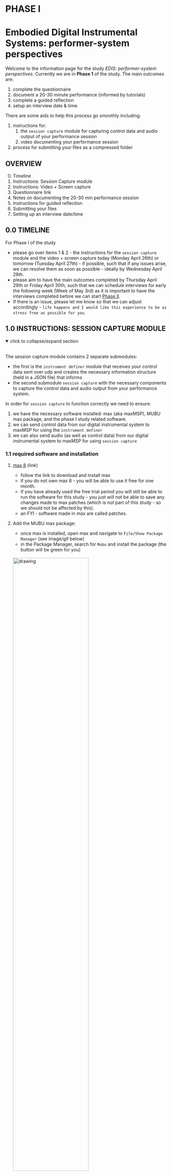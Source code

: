 # PHASE I
# Embodied Digital Instrumental Systems: performer-system perspectives
Welcome to the information page for the study *EDIS: performer-system perspectives*. Currently we are in **Phase 1** of the study. The main outcomes are: 

1. complete the questionnaire
1. document a 20-30 minute performance (informed by tutorials)
1. complete a guided reflection
1. setup an interview date & time. 

There are some aids to help this process go smoothly including:  
1. instructions for: 
    1. the `session capture` module for capturing control data and audio output of your performance session
    1. video documenting your performance session 
1. process for submitting your files as a compressed folder

## OVERVIEW

0. Timeline
1. Instructions: Session Capture module
1. Instructions: Video + Screen capture
1. Questionnaire link
1. Notes on documenting the 20-30 min performance session
1. Instructions for guided reflection
1. Submitting your files
1. Setting up an interview date/time

## 0.0 TIMELINE

For Phase I of the study 
- please go over items 1 & 2 - the instructions for the `session capture` module and the video + screen capture today (Monday April 26th) or tomorrow (Tuesday April 27th) - if possible, such that if any issues arise, we can resolve them as soon as possible - ideally by Wednesday April 28th.
- please aim to have the main outcomes completed by Thursday April 29th or Friday April 30th, such that we can schedule interviews for early the following week (Week of May 3rd) as it is important to have the interviews completed before we can start [Phase II](phaseII.md). 
- If there is an issue, please let me know so that we can adjust accordingly - `life happens and I would like this experience to be as stress free as possible for you`. 

## 1.0 INSTRUCTIONS: SESSION CAPTURE MODULE


<details open >
<summary>click to collapse/expand section</summary>

<br/>

The session capture module contains 2 separate submodules: 
- the first is the `instrument definer` module that receives your control data sent over udp and creates the necessary information structure (held in a JSON file) that informs 
- the second submodule `session capture` with the necessary components to capture the control data and audio output from your performance system. 

In order for `session capture` to function correctly we need to ensure: 
1. we have the necessary software installed: max (aka maxMSP), MUBU max package, and the phase I study related software.  
1. we can send control data from our digital instrumental system to maxMSP for using the `instrument definer`
1. we can also send audio (as well as control data) from our digital instrumental system to maxMSP for using `session capture`

### 1.1 required software and installation 
1. [max 8](https://cycling74.com/downloads) (link)
    - follow the link to download and install max
    - if you do not own max 8 - you will be able to use it free for one month. 
    - if you have already used the free trial period you will still be able to run the software for this study - you just will not be able to save any changes made to max patches (which is not part of this study - so we should not be affected by this).
    - an FYI - software made in max are called patches. 
1. Add the MUBU max package: 
    - once max is installed, open max and navigate to `File/Show Package Manager` (see image/gif below)
    * in the Package Manager, search for `Mubu` and install the package (the button will be green for you)
    <br/>
    <img src="assets/edis-mubupackage.gif" alt="drawing" width="70%" />
    <br/>
    <br/>

1. Download/clone the dispersion lab software from this GitHub repository
    - navigate to the `green code button` near the top of this page, click on it, and select download. A compressed file will be downloaded to your downloads folder. Move this folder to the directory you would like it to be. 
    <br/>
    <img src="assets/edis-githubDownload.gif" alt="drawing" width="70%" />
    <br/>
    <br/>

    - for those with git installed you can clone the repo.
1. In max, go to `Options/File Preferences...`
    * Click the "+" in the lower left corner
    * Add the path of the main directory (`edis-performer-study folder`) that you downloaded or cloned from this GitHub repository 

    <img src="assets/edis-maxFilePaths.gif" alt="drawing" width="70%" />
    <br/>
    <br/>

### 1.2 instrument definer
- the instrument definer is located the top level of the `edis-performer-study folder`. The file is named: `db.instrumentDefiner.maxpat`

#### 1.2.1 sending your control data to max
- send your control data in OSC format over UDP
- ***`NOTE`***: please contact me as soon as possible if you are experiencing issues sending control data from your instrumental system OR you have issues with `instrument definer` (below) recognizing the data you are sending, such that I can help work out a solution.

#### 1.2.2 instrument definer instructions
-  [instrument definer](https://youtu.be/--z0qM8KyEU) (link to video instructions)
    1. locate `db.instrumentDefiner.maxpat` in the `edis-performer-study` folder and open the patch. 
    1. verify that your control data is being sent to the correct UDP port (choose the port in the `instrument definer` patch)
    1. set the instrument name: this will be the name you choose from `session capture`
    1. set author name (optional)
    1. move through each of your control parameters
    1. depending on the amount of data you are sending at one time and/or the controllers/sensors you are using, `instrument definer` may slow down. If this is continually an issue, if possible, reduce the amount of data you are sending at one time - see video above. If this remains an issue, please contact me such that we can work out a solution.  
    1. if possible, it is best to send each collection of parameters individually 
    1. check through the dropdown menu that all relevant parameters are accounted for
    1. save
    1. now your instrument definition is ready for session capture

### 1.3 session capture
- session capture is located in the database folder of the dispersion lab git repo and is called: `d.db.session.capture-mubu-buffer-v2.0.maxpat`
#### 1.3.1 sending audio (and control data) to session capture
1. if you were able to send control data to `instrument definer` - then you are able to send it to `session capture`
1. If maxMSP is not the software you are using to render the audio output of your performance, you will need to route your audio to maxMSP. 
- `NOTE`: The process is the same as sending your audio output from whatever software renders your audio to a DAW or some other software to record it, in our case this would be `max`. Thus, if you are already able to send audio to another program - do what is familiar - what follows is for those who are not setup for internal mapping of audio. 
    - for PC users: 
        - [Voicemeeter (PC only)](https://vb-audio.com/Voicemeeter/)
        - [tutorial](https://www.youtube.com/watch?v=lpvae_2WOSQ) (start at 4:30 - it is not explicitly for max, but the setup should be the same) Please let me know if this is not the case. 
    - for max users: 
        - [Blackhole](https://existential.audio/blackhole/) (link to software)
        - [Loopback](https://rogueamoeba.com/loopback/) (link to software)
        - [setting up blackhole (mac only)](https://youtu.be/_HLnpK5X7c0) (link to video)


#### 1.3.2 session capture instructions
-  [session capture](https://youtu.be/VxhZN52vEUU) (link to video instructions)
    1. locate `d.db.session.capture-mubu-buffer-v2.0.maxpat` in the top level of the `edis-performer-study` folder and open patch
    1. verify you are sending data to the right port number (it is different than `instrument definer`)
    1. check data monitor to verify session capture is receiving data
    1. choose the folder where you will save files from `session capture`
    1. enter session name - use your name with modifiers if desired
    1. choose the instrument name you created from the dropdown menu
    1. choose audio input or output of max 
        1. by default this is set to audio output with the left/right channels chosen
        1. make sure you are sending audio to max if necessary. 
        1. (gif below) if you are sending audio to max you will need to choose input and select the left and right (and deselect left and right for output - just to be sure)
            <br/>
            <img src="assets/edis-audioInput.gif" alt="drawing" width="70%" />
            <br/>
            <br/>

    1. test by starting session capture - perform for a few seconds/minutes and then stop
    1. save -- verify that an audio (aif) and json file have been saved in your folder choice
    1. verify the data has been captured by opening the mubu data viewer
        1. double click on the `p mubu-view` object
        1. click  `open data viewer`
        1. verify the data is there. It might take a second to open 
    1. ***`IMPORTANT`*** do not have the data viewer open while recording with `session capture` it will significantly slow down the rate of data capture. Only open the data viewer after you have recorded and close before recording again.
        <br/>
        <img src="assets/edis-closeDataViewer.gif" alt="drawing" width="70%" />
        <br/>
        <br/>


</details>

## 2.0 INSTRUCTIONS: VIDEO DOCUMENTATION

<details open >
<summary>click to collapse/expand section</summary>

<br/>

1. screen capture (with audio for sync purposes): 

- `NOTE`: if you alread have a process for recording your screen (with audio) than use that which is familiar. Below are examples for those for whom this may be unfamiliar. 
- for mac: QuickTime

    <br/>
    <img src="assets/edis-quicktime.gif" alt="drawing" width="70%" />
    <br/>
    <br/>

- for PC and mac: [OBS](https://obsproject.com/download) (link to software)
    - [video instructions for OBS](https://youtu.be/yoX58uoIbQU) (link to video)
        1. open OBS
        1. remove any items in the sources window
        1. click + button in sources - choose display capture
        1. if you notice that the it is only capturing a portion of your screen (top left) option-click/right-click/etc the window and select `resize output` and this will update to the full screen
        1. click + button - `audio output capture` and select the appropriate output (for me it is blackhole)
        1. may want to capture input (microphone for syncing) - click + button and select `audio input capture` (for the clap)
        1. test audio - send audio (from max or relevant software) - see signals
        1. press start recording (bottom right) - perform (or test)
        1. stop recording
        1. `importatant` go to settings (bottom right) --> output. Make sure the recording output as .mkv (extra protection if something occurs). Go to advanced settings and choose `automatically remux to mp4`
        1. settings --> output will show you the file path of where the video file is saved. 
<!-- <center><img src="assets/screenCapture.png" alt="drawing" width="70%" /></center> -->
- `NOTE:` it is a known issue that depending on your setup, the interfaces you use, the CPU of your computer, etc. that adding screen capture may inhibit the ability to perform your system and/or capture data. If this is the case, if it is possible to set up two phones/tablets/camaras, one capturing your screen, the other your relevant movements, than please attempt that option. If there is only one video camara available, if it is possible to capture your movements and screen, then attempt that option. If neither of these are possible, do not screen capture. Simply take a screen shot (image) of your screen based setup and just do the video recording. 
2. video recording from an angle that gets your interaction contact points: for me it is my hands and head/mouth
    <center><img src="assets/videoPosition.png" alt="drawing" width="70%" /></center>
<!-- // ![alt text](https://github.com/dispersionlab/edis-performer-study/blob/main/assets/videoPosition.png) -->

3. once you have started both screen capture and video recording if you could clap your hands such that we have a sync point for the audio-video
    1. `NOTE`: If you are using headphones (vs speakers) for your system output (as I do) have the video recorder's audio record the room and the screen capture record the output of your system - and using a microphone that is output through your system - then clap such as to have the sync point. This can be easily setup in OBS (see video above)

</details>

## 3.0 QUESTIONNAIRE LINK
- please fill out [EDIS:performer-perspectives questionnare](https://docs.google.com/forms/d/e/1FAIpQLScneAqfCojfFYqSxHCCaCvpgi8sH7hSNNKe-HH4yK4Xe7Q1Gg/viewform) (link)
## 4.0 NOTES ON DOCUMENTING 20-30 min PERFORMANCE SESSION
1. start your audio-video/screen capture for documentation
1. setup, test, and start the session capture module ensuring data and audio are being sent to max. 
1. perform for 20-30 minutes (no longer than an hour as session capture will stop recording)
1. the approach to the performance is up to you – an improvisation, performing a composed piece, a rehearsal, study, etc.  
## 5.0 INSTRUCTIONS FOR GUIDED REFLECTION

1. After you have recorded your performance session, take about 5-10 mins to reflect on your performance (using the audio/video documentation) and select 1-3 sections, approximately 30secs - a few minutes in length, noting start and end times and briefly describe why you chose this/these section(s).
    - For each, briefly describe how your actions reflect in the moment intentions at the level of interaction. Most likely this will relate to what your system does and how you control/guide/interact with it.
1. In general - comment on what worked and didn’t work in terms of what you were attempting to do?
1. please mention any other comments/thoughts that come to mind. 
1. the guided reflection can be documented as a text, audio, or video file, whatever is most comfortable for you. 
1. the guided reflection will provide a starting point for the semi-structured interview

## 6.0 SUBMITTING YOUR FILES
1. put all of your files into a single folder: 
    1. session capture JSON and AIF files
    1. the video file(s) from the performance session documentation
    1. guided reflection text, audio, or video file. 
    1. and your instrumentDefinitions.json file. Located in: 
        - `edis-performer-study/dev/instrumentDefiner/instrumentDefinitions.json`
1. compress the folder and rename the new compressed file with your name
1. The limit for the (compressed folder) file that you can send is 100 GB. Mostly like you will be in the 2.3 - 5 GB depending on the length of your performance session. 
4. [link to file request to send your compressed file to my dropbox (private)](https://www.dropbox.com/request/2bVKcjXAZqI9Ya2r8cR9)
## 7.0 SETTING UP AN INTERVIEW
- once you have submitted your files, I will email you to set up a date/time for the interview. 